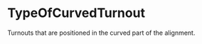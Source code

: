 TypeOfCurvedTurnout
===================

Turnouts that are positioned in the curved part of the alignment.
